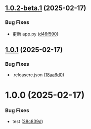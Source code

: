 ## [1.0.2-beta.1](https://github.com/iidamie/deepseek2api-test/compare/v1.0.1...v1.0.2-beta.1) (2025-02-17)


### Bug Fixes

* 更新 app.py ([d46f590](https://github.com/iidamie/deepseek2api-test/commit/d46f5904e01452a04a057cd7195dec2c6aa48566))

## [1.0.1](https://github.com/iidamie/deepseek2api-test/compare/v1.0.0...v1.0.1) (2025-02-17)


### Bug Fixes

* .releaserc.json ([18aa6d0](https://github.com/iidamie/deepseek2api-test/commit/18aa6d0761286719ff9056c1f5dfd7626f9ca9fd))

# 1.0.0 (2025-02-17)


### Bug Fixes

* test ([38c839d](https://github.com/iidamie/deepseek2api-test/commit/38c839d8ef3d0db0b84413e3c1682675623693c2))

